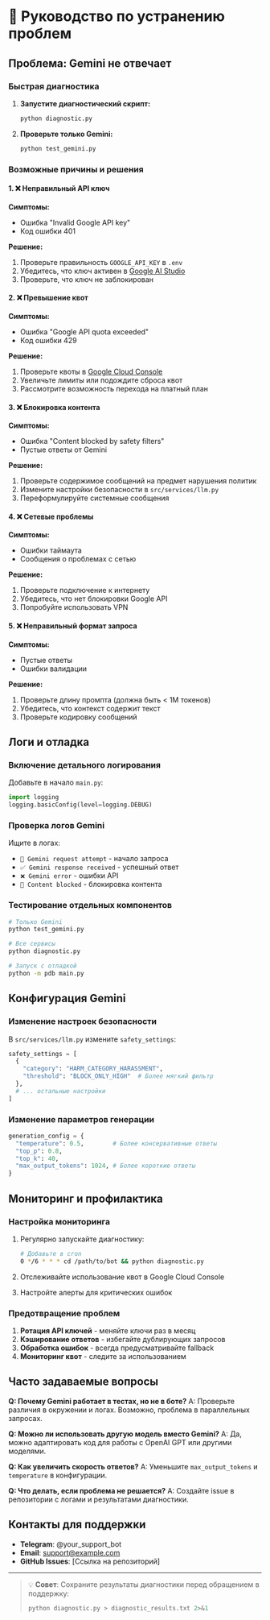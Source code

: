 # 🔧 Руководство по устранению проблем

## Проблема: Gemini не отвечает

### Быстрая диагностика

1. **Запустите диагностический скрипт:**
   ```bash
   python diagnostic.py
   ```

2. **Проверьте только Gemini:**
   ```bash
   python test_gemini.py
   ```

### Возможные причины и решения

#### 1. ❌ Неправильный API ключ
**Симптомы:**
- Ошибка "Invalid Google API key"
- Код ошибки 401

**Решение:**
1. Проверьте правильность `GOOGLE_API_KEY` в `.env`
2. Убедитесь, что ключ активен в [Google AI Studio](https://makersuite.google.com/app/apikey)
3. Проверьте, что ключ не заблокирован

#### 2. ❌ Превышение квот
**Симптомы:**
- Ошибка "Google API quota exceeded"
- Код ошибки 429

**Решение:**
1. Проверьте квоты в [Google Cloud Console](https://console.cloud.google.com/apis/api/generativeai.googleapis.com/quotas)
2. Увеличьте лимиты или подождите сброса квот
3. Рассмотрите возможность перехода на платный план

#### 3. ❌ Блокировка контента
**Симптомы:**
- Ошибка "Content blocked by safety filters"
- Пустые ответы от Gemini

**Решение:**
1. Проверьте содержимое сообщений на предмет нарушения политик
2. Измените настройки безопасности в `src/services/llm.py`
3. Переформулируйте системные сообщения

#### 4. ❌ Сетевые проблемы
**Симптомы:**
- Ошибки таймаута
- Сообщения о проблемах с сетью

**Решение:**
1. Проверьте подключение к интернету
2. Убедитесь, что нет блокировки Google API
3. Попробуйте использовать VPN

#### 5. ❌ Неправильный формат запроса
**Симптомы:**
- Пустые ответы
- Ошибки валидации

**Решение:**
1. Проверьте длину промпта (должна быть < 1M токенов)
2. Убедитесь, что контекст содержит текст
3. Проверьте кодировку сообщений

## Логи и отладка

### Включение детального логирования

Добавьте в начало `main.py`:
```python
import logging
logging.basicConfig(level=logging.DEBUG)
```

### Проверка логов Gemini

Ищите в логах:
- `🤖 Gemini request attempt` - начало запроса
- `✅ Gemini response received` - успешный ответ
- `❌ Gemini error` - ошибки API
- `🚫 Content blocked` - блокировка контента

### Тестирование отдельных компонентов

```bash
# Только Gemini
python test_gemini.py

# Все сервисы
python diagnostic.py

# Запуск с отладкой
python -m pdb main.py
```

## Конфигурация Gemini

### Изменение настроек безопасности

В `src/services/llm.py` измените `safety_settings`:

```python
safety_settings = [
  {
    "category": "HARM_CATEGORY_HARASSMENT",
    "threshold": "BLOCK_ONLY_HIGH"  # Более мягкий фильтр
  },
  # ... остальные настройки
]
```

### Изменение параметров генерации

```python
generation_config = {
  "temperature": 0.5,        # Более консервативные ответы
  "top_p": 0.8,
  "top_k": 40,
  "max_output_tokens": 1024, # Более короткие ответы
}
```

## Мониторинг и профилактика

### Настройка мониторинга

1. Регулярно запускайте диагностику:
   ```bash
   # Добавьте в cron
   0 */6 * * * cd /path/to/bot && python diagnostic.py
   ```

2. Отслеживайте использование квот в Google Cloud Console

3. Настройте алерты для критических ошибок

### Предотвращение проблем

1. **Ротация API ключей** - меняйте ключи раз в месяц
2. **Кэширование ответов** - избегайте дублирующих запросов
3. **Обработка ошибок** - всегда предусматривайте fallback
4. **Мониторинг квот** - следите за использованием

## Часто задаваемые вопросы

**Q: Почему Gemini работает в тестах, но не в боте?**
A: Проверьте различия в окружении и логах. Возможно, проблема в параллельных запросах.

**Q: Можно ли использовать другую модель вместо Gemini?**
A: Да, можно адаптировать код для работы с OpenAI GPT или другими моделями.

**Q: Как увеличить скорость ответов?**
A: Уменьшите `max_output_tokens` и `temperature` в конфигурации.

**Q: Что делать, если проблема не решается?**
A: Создайте issue в репозитории с логами и результатами диагностики.

## Контакты для поддержки

- **Telegram**: @your_support_bot
- **Email**: support@example.com
- **GitHub Issues**: [Ссылка на репозиторий]

---

> 💡 **Совет**: Сохраните результаты диагностики перед обращением в поддержку:
> ```bash
> python diagnostic.py > diagnostic_results.txt 2>&1
> ``` 